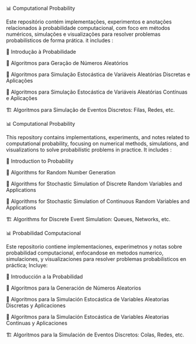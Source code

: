 📊 Computational Probability

Este repositório contém implementações, experimentos e anotações relacionados à probabilidade computacional, com foco em métodos numéricos, simulações e visualizações para resolver problemas probabilísticos de forma prática.
it includes :

🎲 Introdução à Probabilidade

🔢 Algoritmos para Geração de Números Aleatórios

🎯 Algoritmos para Simulação Estocástica de Variáveis Aleatórias Discretas e Aplicações

🌊 Algoritmos para Simulação Estocástica de Variáveis Aleatórias Contínuas e Aplicações

🏗️ Algoritmos para Simulação de Eventos Discretos: Filas, Redes, etc.

📊 Computational Probability

This repository contains implementations, experiments, and notes related to computational probability, focusing on numerical methods, simulations, and visualizations to solve probabilistic problems in practice.
It includes : 

🎲 Introduction to Probability

🔢 Algorithms for Random Number Generation

🎯 Algorithms for Stochastic Simulation of Discrete Random Variables and Applications

🌊 Algorithms for Stochastic Simulation of Continuous Random Variables and Applications

🏗️ Algorithms for Discrete Event Simulation: Queues, Networks, etc.


📊 Probabilidad Computacional

Este repositorio contiene implementaciones, experimetnos y notas sobre probabilidad computacional, enfocandose en metodos numerico, simulaciones, y visualizaciones para resolver problemas probabilisticos en práctica;
Incluye:

🎲 Introducción a la Probabilidad

🔢 Algoritmos para la Generación de Números Aleatorios

🎯 Algoritmos para la Simulación Estocástica de Variables Aleatorias Discretas y Aplicaciones

🌊 Algoritmos para la Simulación Estocástica de Variables Aleatorias Continuas y Aplicaciones

🏗️ Algoritmos para la Simulación de Eventos Discretos: Colas, Redes, etc.
